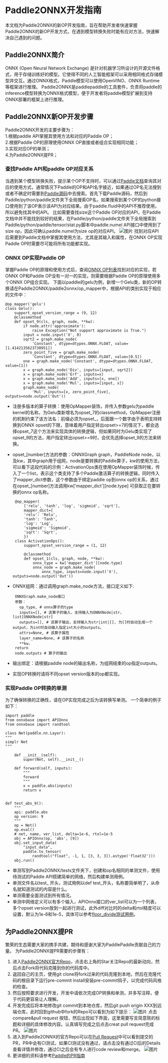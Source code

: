 ﻿# Paddle2ONNX开发指南
本文档为Paddle2ONNX的新OP开发指南，旨在帮助开发者快速掌握Paddle2ONNX的新OP开发方式，在遇到模型转换失败时能有应对方法，快速解决自己遇到的问题。
## Paddle2ONNX简介 ##
ONNX (Open Neural Network Exchange) 是针对机器学习所设计的开源文件格式，用于存储训练好的模型。它使得不同的人工智能框架可以采用相同格式存储模型并交互。通过ONNX格式，Paddle模型可以使用OpenVINO、ONNX Runtime等框架进行推理。
Paddle2ONNX是paddlepaddle的工具套件，负责将paddle的inference模型转换为ONNX格式模型，便于开发者将paddle模型扩展到支持ONNX部署的框架上进行推理。
## Paddle2ONNX新OP开发步骤 ##
Paddle2ONNX开发的主要步骤为：  
1.根据paddle API掌握其使用方法和对应的Paddle OP；  
2.根据Paddle OP的原理使用ONNX OP直接或者组合实现相同功能；  
3.实现对应OP的单测；  
4.为Paddle2ONNX提PR；  
### 查找Paddle API和paddle OP对应关系 ###
当遇到某个模型转换失败，提示某个OP不支持时，可以通过[Paddle文档](https://www.paddlepaddle.org.cn/documentation/docs/zh/guides/index_cn.html)查询其对应的使用方式，通常情况下Paddle的OP和API名字接近，如果通过OP名无法搜到或者不确定时需要到[Paddle源码](https://github.com/PaddlePaddle/Paddle)中去搜索。首先下载Paddle源码，然后到Paddle/python/paddle文件夹下全局搜索OP名，如果搜索到某个OP的python接口使用到了该OP表示该API为对应结果。由于paddle.fluid中的API不推荐使用，所以避免找其中的API。
比如需要查找size这个Paddle OP对应的API，在Paddle文档中并不能找到较好的结果，在Paddle/python/paddle文件夹下全局搜索到Paddle/python/paddle/tensor/stat.py脚本中paddle.numel API接口中使用到了size op，因此可确认paddle.numel为size op的对应API。
![图片](../imgs/numel.png)
找到对应API后需要到Paddle文档中掌握其使用方法，尤其是其输入和属性，在ONNX OP实现Paddle OP时需要尽可能将所有功能都实现。
### ONNX OP实现Paddle OP
掌握Paddle OP的原理和使用方式后，查阅[ONNX OP列表](https://github.com/onnx/onnx/blob/master/docs/Operators.md)找到对应的实现，若ONNX OP和Paddle OP没有一对一的实现，则需要根据Paddle OP的原理使用多个ONNX OP组合实现。
下面以paddle的gelu为例，新增一个Gelu类，新的OP转换请在Paddle2ONNX/paddle2onnx/op_mapper中，根据API的类别实现于相应的文件中：

    @op_mapper('gelu')
    class Gelu():
        support_opset_version_range = (9, 12)
        @classmethod
        def opset_9(cls, graph, node, **kw):
            if node.attr('approximate'):
                raise Exception("Not support approximate is True.")
            input = node.input('X', 0)
            sqrt2 = graph.make_node(
                'Constant', dtype=dtypes.ONNX.FLOAT, value=[1.4142135623730951])
            zero_point_five = graph.make_node(
                'Constant', dtype=dtypes.ONNX.FLOAT, value=[0.5])
            one = graph.make_node('Constant', dtype=dtypes.ONNX.FLOAT, value=[1])
            x = graph.make_node('Div', inputs=[input, sqrt2])
            x = graph.make_node('Erf', inputs=x)
            x = graph.make_node('Add', inputs=[x, one])
            x = graph.make_node('Mul', inputs=[input, x])
            graph.make_node(
                'Mul', inputs=[x, zero_point_five], outputs=node.output('Out'))

 - 注册多版本的算子转换：使用OpMapper装饰，并传入参数gelu为paddle kernel的名称，为Gelu类新增名为opset_7的classmethod，OpMapper注册的机制约束了该方法名：前缀必须为opset_，后面跟一个数字由于表明支持转换到ONNX opset的下限，意味着用户指定转出opset>=7的情况下，都会选择opset_7这个方法来实现具体的转换逻辑，但如果同时为Gelu类实现了opset_9的方法，用户指定转出opset>=9时，会优先选择opset_9的方法来转换。
 - opset_[number]方法的参数：ONNXGraph graph，PaddleNode node，以及kw，其中graph用于组网，node是要转换的Paddle算子，kw的使用方法，可以看下这段代码的示例：ActivationOps类在使用OpMapper装饰时候，传入了一个list，表示这个类支持了多个Paddle激活算子的转换逻辑，同时传入了mapper_dict参数，这个参数由于绑定paddle op到onnx op的关系，通过在opset_[number]方法调用kw['mapper_dict'][node.type] 可获取正在要转换的onnx op名称。

        @op_mapper(
            ['relu', 'tanh', 'log', 'sigmoid', 'sqrt'],
            mapper_dict={
            'relu': 'Relu',
            'tanh': 'Tanh',
            'log': 'Log',
            'sigmoid': 'Sigmoid',
            'sqrt': 'Sqrt',
            })
        class ActivationOps():
            support_opset_version_range = (1, 12)

            @classmethod
            def opset_1(cls, graph, node, **kw):
                onnx_type = kw['mapper_dict'][node.type]
                onnx_node = graph.make_node(
                    onnx_type, inputs=node.input('X'), outputs=node.output('Out'))

 - ONNX组网：通过调用graph.make_node方法，接口定义如下:

        ONNXGraph.make_node接口
        参数：
          op_type, # onnx算子的type
          inputs=[], # 该算子的输入，支持输入为ONNXNode|str，list[ONNXNode|str]
          outputs=[], # 该算子输出，支持输入为str|int|[], 为[]时自动生成一个output，为int时自动输入指定int大小的outputs。
          attrs=None, # 该算子属性
          layer_name=None, # 该算子的名称
          **kw，
        return
        node.outputs # 算子的输出
 - 输出绑定：请根据paddle node的输出名称，为组网结束的op指定outputs。
 - 实现OP转换时请将不同opset version版本的op都实现。

### 实现Paddle OP转换的单测
为了确保转换的正确性，请在OP实现完成之后为该转换写单测。
一个简单的例子如下：

    import paddle
    from onnxbase import APIOnnx
    from onnxbase import randtool

    class Net(paddle.nn.Layer):
    """
    simplr Net
    """

        def __init__(self):
            super(Net, self).__init__()

        def forward(self, inputs):
            """
            forward
            """
            x = paddle.abs(inputs)
            return x


    def test_abs_9():
        """
        api: paddle.abs
        op version: 9
        """
        op = Net()
        op.eval()
        # net, name, ver_list, delta=1e-6, rtol=1e-5
        obj = APIOnnx(op, 'abs', [9])
        obj.set_input_data(
            "input_data",
            paddle.to_tensor(
                randtool("float", -1, 1, [3, 3, 3]).astype('float32')))
        obj.run()

 - 单测写到Paddle2ONNX/tests文件夹下，创建和op名相同的单测文件，使用待测试的Paddle API搭建简单的网络，然后构建单测用例。
 - 单测文件名以test_ 开头，测试用例以def test_开头，名称要简单明了，从命名就知道测试的内容是什么。
 - 单测需要全面测试到所有情况。
 - 单测中网络定义可以有多个输入，APIOnnx接口的ver_list可以为一个列表，多个opset version放到一起进行测试，此外diff对比时的delta和rtol精度可以设置，默认为1e-6和1e-5，具体可以参考[floor_divide测试用例](https://github.com/PaddlePaddle/Paddle2ONNX/blob/develop/tests/test_floor_divide.py)。

## 为Paddle2ONNX提PR ##
繁荣的生态需要大家的携手共建，期待和感谢大家为PaddlePaddle贡献自己的力量。
为Paddle2ONNX提PR需要的步骤有：
 1. 进入[Paddle2ONNX官方Repo](https://github.com/PaddlePaddle/Paddle2ONNX)，点击右上角的Star关注Repo的最新动向，然后点击Fork将代码克隆到你的代码库中。
 2. 返回自己的主页，使用git clone将fork过来的代码克隆到本地，然后在克隆代码的根目录下运行pre-commit install安装pre-commit钩子，以完成代码风格的检查。
 3. 然后按照要求进行开发，开发中请依次完成OP转换和单测，并多写注释，便于代码更容易让人理解。
 4. 开发完成后将本地修改git commit到本地仓库，然后git push origin XXX到远端仓库，此时回到github中fork的Repo可以看到为如下提示：
 ![图片](../imgs/creat_pr.png)
 点击 compare&pull request 按钮，然后出现如下界面，这里需要写言简意赅的标题和详细的具体修改内容。认真填写完成之后点击creat pull request完成PR。
 ![图片](../imgs/open_pr.png)
 5. 进入到Paddle2ONNX的官方Repo可以在[Pull Request](https://github.com/PaddlePaddle/Paddle2ONNX/pulls)中可以看到提交的PR，PR中会有CI测试，如果CI测试没有通过，请点击没有通过CI后的Details查看详情并修改，通过CI之后会有专人进行code review和merge。
![图片](../imgs/pr_details.png)
 6. 更详细的资料请参考[Paddle的PR指南](https://www.paddlepaddle.org.cn/documentation/docs/zh/guides/10_contribution/submit_pr_guide_cn.html)

